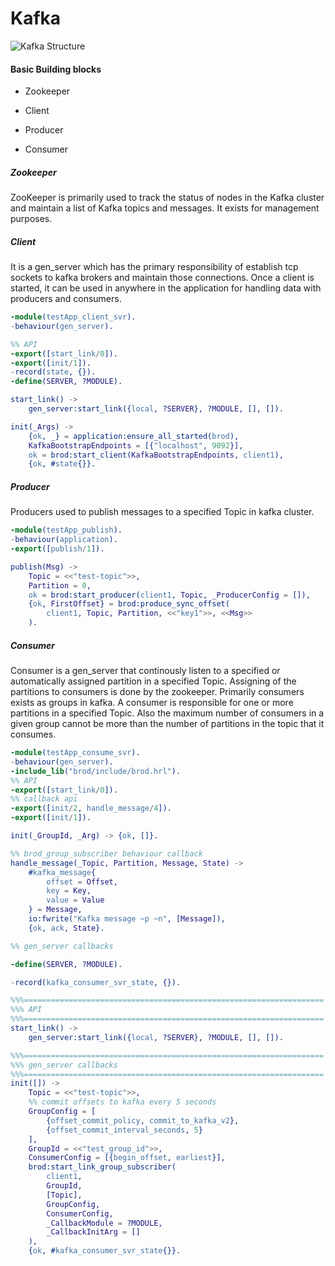 Kafka
=====

![Kafka Structure](D:\Internship\Kafka\01-kafka-cluster-hero.png)

#### Basic Building blocks

* Zookeeper

* Client

* Producer

* Consumer

##### Zookeeper

ZooKeeper is primarily used to track the status of nodes in the Kafka cluster and maintain a list of Kafka topics and messages. It exists for management purposes.



##### Client

It is a gen_server which has the primary responsibility of establish tcp sockets to kafka brokers and maintain those connections. Once a client is started, it can be used in anywhere in the application for handling data with producers and consumers.



```erlang
-module(testApp_client_svr).
-behaviour(gen_server).

%% API
-export([start_link/0]).
-export([init/1]).
-record(state, {}).
-define(SERVER, ?MODULE).

start_link() ->
    gen_server:start_link({local, ?SERVER}, ?MODULE, [], []).

init(_Args) ->
    {ok, _} = application:ensure_all_started(brod),
    KafkaBootstrapEndpoints = [{"localhost", 9092}],
    ok = brod:start_client(KafkaBootstrapEndpoints, client1),
    {ok, #state{}}.

```



##### Producer

Producers used to publish messages to  a specified Topic in kafka cluster.

```erlang
-module(testApp_publish).
-behaviour(application).
-export([publish/1]).

publish(Msg) ->
    Topic = <<"test-topic">>,
    Partition = 0,
    ok = brod:start_producer(client1, Topic, _ProducerConfig = []),
    {ok, FirstOffset} = brod:produce_sync_offset(
        client1, Topic, Partition, <<"key1">>, <<Msg>>
    ).

```



##### Consumer

Consumer is a gen_server that continously listen to a specified or automatically assigned partition in a specified Topic. Assigning of the partitions to consumers is done by the zookeeper. Primarily consumers exists as groups in kafka. A consumer is responsible for one or more partitions in a specified Topic. Also the maximum number of consumers in a given group cannot be more than the number of partitions in the topic that it consumes.



```erlang
-module(testApp_consume_svr).
-behaviour(gen_server).
-include_lib("brod/include/brod.hrl").
%% API
-export([start_link/0]).
%% callback api
-export([init/2, handle_message/4]).
-export([init/1]).

init(_GroupId, _Arg) -> {ok, []}.

%% brod_group_subscriber behaviour callback
handle_message(_Topic, Partition, Message, State) ->
    #kafka_message{
        offset = Offset,
        key = Key,
        value = Value
    } = Message,
    io:fwrite("Kafka message ~p ~n", [Message]),
    {ok, ack, State}.

%% gen_server callbacks

-define(SERVER, ?MODULE).

-record(kafka_consumer_svr_state, {}).

%%%===================================================================
%%% API
%%%===================================================================
start_link() ->
    gen_server:start_link({local, ?SERVER}, ?MODULE, [], []).

%%%===================================================================
%%% gen_server callbacks
%%%===================================================================
init([]) ->
    Topic = <<"test-topic">>,
    %% commit offsets to kafka every 5 seconds
    GroupConfig = [
        {offset_commit_policy, commit_to_kafka_v2},
        {offset_commit_interval_seconds, 5}
    ],
    GroupId = <<"test_group_id">>,
    ConsumerConfig = [{begin_offset, earliest}],
    brod:start_link_group_subscriber(
        client1,
        GroupId,
        [Topic],
        GroupConfig,
        ConsumerConfig,
        _CallbackModule = ?MODULE,
        _CallbackInitArg = []
    ),
    {ok, #kafka_consumer_svr_state{}}.

```
